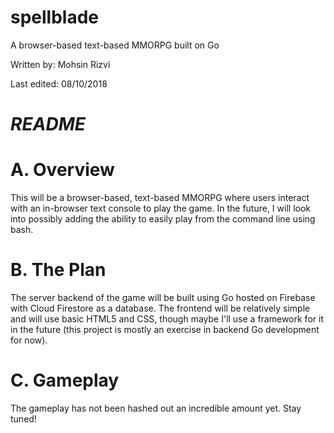 # spellblade
A browser-based text-based MMORPG built on Go

Written by: Mohsin Rizvi

Last edited: 08/10/2018

# *README*

# A. Overview

This will be a browser-based, text-based MMORPG where users interact with 
an in-browser text console to play the game. In the future, I will look into 
possibly adding the ability to easily play from the command line using bash.

# B. The Plan

The server backend of the game will be built using Go hosted on Firebase
with Cloud Firestore as a database. The frontend will be relatively
simple and will use basic HTML5 and CSS, though maybe I'll use a framework 
for it in the future (this project is mostly an exercise in backend 
Go development for now).

# C. Gameplay

The gameplay has not been hashed out an incredible amount yet. Stay tuned!

